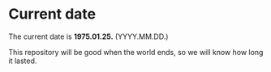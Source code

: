 # Current date

The current date is **1975.01.25.** (YYYY.MM.DD.)

This repository will be good when the world ends, so we will know how long it lasted.